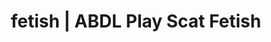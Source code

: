 ---
categories:
- Erotic Audiobooks
- Gender-Fluid
- Inclusive Desire
- Alt Romance
- Tattooed Beauties
image: /assets/images/1747714306259.jpg
layout: post
schema:
  description: Premium adult content featuring ABDL Play, Scat Fetish. High-quality
    artwork with provocative themes.
  keywords:
  - Immersive Erotica
  - Nerdy Seduction
  - ABDL Play
  - POV Erotica
  - Body Positivity
  - Sensual Cosplay
  - Scat Fetish
  name: 1747714306259 | ABDL Play Scat Fetish
  type: VisualArtwork
seo:
  description: Featured content with exclusive Scat Fetish, ABDL Play. HD images available.
  keywords: Scat Fetish, ABDL Play
  og_image: /assets/images/1747714306259.jpg
  schema_type: VisualArtwork
tags:
- '#fetish'
- ABDL Play
- Scat Fetish
title: fetish | ABDL Play Scat Fetish
---